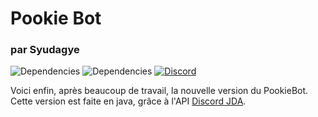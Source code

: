 ﻿# Pookie Bot
### par **Syudagye**
![Dependencies](https://img.shields.io/librariesio/github/DV8FromTheWorld/JDA?label=Discord%20JDA) ![Dependencies](https://img.shields.io/librariesio/github/hunterhacker/jdom?label=jdom2)  [![Discord](https://img.shields.io/discord/477930947728113673?label=Pookie%20Serv)](https://discord.gg/HEpGN68)

Voici enfin, après beaucoup de travail, la nouvelle version du PookieBot.
Cette version est faite en java, grâce à l'API [Discord JDA](https://github.com/DV8FromTheWorld/JDA).